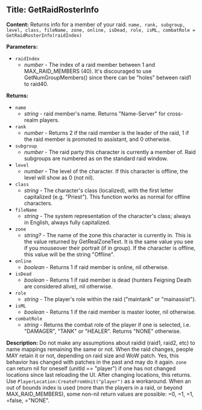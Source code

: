 ## Title: GetRaidRosterInfo

**Content:**
Returns info for a member of your raid.
`name, rank, subgroup, level, class, fileName, zone, online, isDead, role, isML, combatRole = GetRaidRosterInfo(raidIndex)`

**Parameters:**
- `raidIndex`
  - *number* - The index of a raid member between 1 and MAX_RAID_MEMBERS (40). It's discouraged to use GetNumGroupMembers() since there can be "holes" between raid1 to raid40.

**Returns:**
- `name`
  - *string* - raid member's name. Returns "Name-Server" for cross-realm players.
- `rank`
  - *number* - Returns 2 if the raid member is the leader of the raid, 1 if the raid member is promoted to assistant, and 0 otherwise.
- `subgroup`
  - *number* - The raid party this character is currently a member of. Raid subgroups are numbered as on the standard raid window.
- `level`
  - *number* - The level of the character. If this character is offline, the level will show as 0 (not nil).
- `class`
  - *string* - The character's class (localized), with the first letter capitalized (e.g. "Priest"). This function works as normal for offline characters.
- `fileName`
  - *string* - The system representation of the character's class; always in English, always fully capitalized.
- `zone`
  - *string?* - The name of the zone this character is currently in. This is the value returned by GetRealZoneText. It is the same value you see if you mouseover their portrait (if in group). If the character is offline, this value will be the string "Offline".
- `online`
  - *boolean* - Returns 1 if raid member is online, nil otherwise.
- `isDead`
  - *boolean* - Returns 1 if raid member is dead (hunters Feigning Death are considered alive), nil otherwise.
- `role`
  - *string* - The player's role within the raid ("maintank" or "mainassist").
- `isML`
  - *boolean* - Returns 1 if the raid member is master looter, nil otherwise.
- `combatRole`
  - *string* - Returns the combat role of the player if one is selected, i.e. "DAMAGER", "TANK" or "HEALER". Returns "NONE" otherwise.

**Description:**
Do not make any assumptions about raidid (raid1, raid2, etc) to name mappings remaining the same or not. When the raid changes, people MAY retain it or not, depending on raid size and WoW patch. Yes, this behavior has changed with patches in the past and may do it again.
`zone` can return nil for oneself (unitId == "player") if one has not changed locations since last reloading the UI. After changing locations, this returns. Use `PlayerLocation:CreateFromUnit("player")` as a workaround.
When an out of bounds index is used (more than the players in a raid, or beyond MAX_RAID_MEMBERS), some non-nil return values are possible: =0, =1, =1, =false, ="NONE".